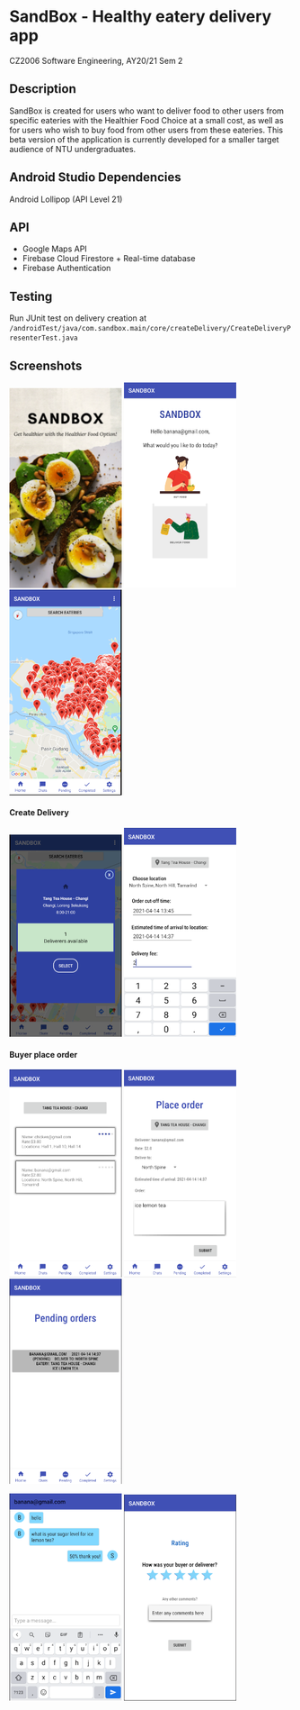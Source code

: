 # SandBox - Healthy eatery delivery app

CZ2006 Software Engineering, AY20/21 Sem 2

## Description

SandBox is created for users who want to deliver food to other users from specific eateries with the Healthier Food Choice at a small cost, as well as for users who wish to buy food from other users from these eateries. 
This beta version of the application is currently developed for a smaller target audience of NTU undergraduates.


## Android Studio Dependencies

Android Lollipop (API Level 21)

## API

* Google Maps API 
* Firebase Cloud Firestore + Real-time database
* Firebase Authentication


## Testing

Run JUnit test on delivery creation at ```/androidTest/java/com.sandbox.main/core/createDelivery/CreateDeliveryPresenterTest.java ```

## Screenshots
<p>
<img src='screenshots/splash.png' width="200">
<img src="screenshots/bnd.png" width="200">
<img src='screenshots/maps.png' width="200">
</p>
<h4> Create Delivery </h4>
<p>
<img src="screenshots/tangteahse.png" width="200">
<img src='screenshots/createdel.png' width="200">

</p>
<h4> Buyer place order </h4>
<p>
<img src='screenshots/choosedel.png' width="200">
<img src='screenshots/placeorder.png' width="200">
<img src='screenshots/pendingorder.png' width="200">
</p>
<p>
<img src='screenshots/chat.png' width="200">
<img src='screenshots/rate.png' width="200">
</p>
